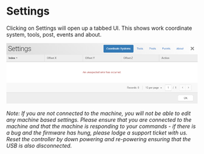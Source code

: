 # Settings
Clicking on Settings will open up a tabbed UI. This shows work coordinate system, tools, post, events and about.

![image](images/Settings.png)

*Note: If you are not connected to the machine, you will not be able to edit any machine based settings. Please ensure that you are connected to the machine and that the machine is responding to your commands - if there is a bug and the firmware has hung, please lodge a support ticket with us. Reset the controller by down powering and re-powering ensuring that the USB is also disconnected.*